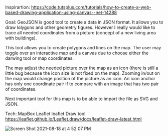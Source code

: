 Inspirartion: https://code.tutsplus.com/tutorials/how-to-create-a-web-based-drawing-application-using-canvas--net-14288


Goal: GeoJSON is good tool to create a data in JSON format. It allows you to draw lolygons and other geometry figures. 
However I really would like to trace all needed coordinates from a picture (concept of a new living area with buildings). 

This tool allows you to create polygons and lines on the map. 
The user may toggle over an interactive map and a canvas due to choose either the darwing tool or map coordinates. 

The may adjust the needed picture over the map as an icon (there is still a little bug because the icon size is not fixed on the map).
Zooming in/out on the map would change position of the picture as an icon.
An icon anchor has only one coordinate pair if to compare with an image that has two pair of coordinates. 

Next important tool for this map is to be able to import the file as SVG and JSON.

Tech:
     MapBox
     Leaflet
     leaflet Draw tool https://leaflet.github.io/Leaflet.draw/docs/leaflet-draw-latest.html
     
     
     
     
 ![Screen Shot 2021-08-18 at 4 52 07 PM](https://user-images.githubusercontent.com/65236987/129920782-d6e6495a-2645-4b6b-a974-00370ea8f7c2.png)
 
 
